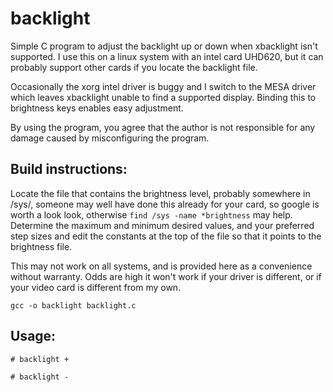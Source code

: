 # backlight
Simple C program to adjust the backlight up or down when xbacklight isn't supported.
I use this on a linux system with an intel card UHD620, but it can probably support other cards
if you locate the backlight file.  

Occasionally the xorg intel driver is buggy and I switch to the MESA driver which 
leaves xbacklight unable to find a supported display.  Binding this to brightness keys
enables easy adjustment.

By using the program, you agree that the author is not responsible for any damage caused
by misconfiguring the program.  

## Build instructions:

Locate the file that contains the brightness level, probably somewhere in /sys/,
someone may well have done this already for your card, so google is worth a look
look, otherwise `find /sys -name *brightness` may help.  Determine the maximum and 
minimum desired values, and your preferred step sizes and edit the constants at the 
top of the file so that it points to the brightness file.  

This may not work on all systems, and is provided here as a convenience without warranty.
Odds are high it won't work if your driver is different, or if your video card is different
from my own.

    gcc -o backlight backlight.c

## Usage:

    # backlight +

    # backlight -


